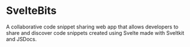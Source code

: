 # SvelteBits
 A collaborative code snippet sharing web app that allows developers to share and discover code snippets created using Svelte made with Sveltkit and JSDocs.
